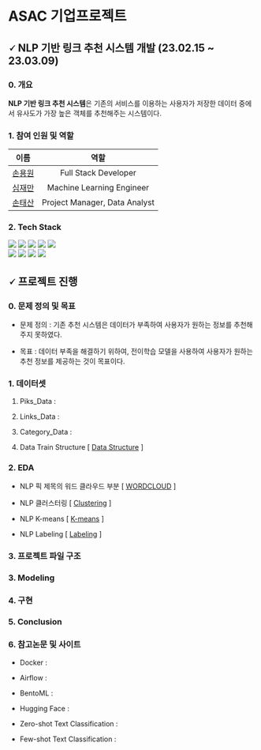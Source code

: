 # ASAC 기업프로젝트

## 🗸 NLP 기반 링크 추천 시스템 개발 (23.02.15 ~ 23.03.09)

### 0. 개요 
**NLP 기반 링크 추천 시스템**은 기존의 서비스를 이용하는 사용자가 저장한 데이터 중에서 유사도가 가장 높은 객체를 추천해주는 시스템이다.

### 1. 참여 인원 및 역할 
|                이름                           |                  역할                  |
| :--------------------------------------------:| :------------------------------------: |
|  [손용원](https://github.com/ywonson)         |          Full Stack Developer          |
|  [심재만](https://github.com/shimjaeman)      |        Machine Learning Engineer       |
|  [손태산](https://github.com/steadyfox2)      |      Project Manager, Data Analyst     |

### 2. Tech Stack
<div align=left> 
 <img src="https://img.shields.io/badge/python-3776AB?style=for-the-badge&logo=python&logoColor=white"> 
 <img src="https://img.shields.io/badge/github-181717?style=for-the-badge&logo=github&logoColor=white">
 <img src="https://img.shields.io/badge/Docker-2496ED?style=for-the-badge&logo=docker&logoColor=white">
 <img src="https://img.shields.io/badge/Next.js-000000?style=for-the-badge&logo=Next.js&logoColor=white">
 <img src="https://img.shields.io/badge/PyTorch-EE4C2C?style=for-the-badge&logo=PyTorch&logoColor=white"><br/>
 <img src="https://img.shields.io/badge/Slack-000000?style=for-the-badge&logo=Slack&logoColor=white">
 <img src="https://img.shields.io/badge/Airflow-017CEE?style=for-the-badge&logo=Airflow&logoColor=white"> 
 <img src="https://img.shields.io/badge/BentoML-FF61F6?style=for-the-badge&logo=BentoML&logoColor=white">
 <img src="https://img.shields.io/badge/Hugging_Face-ECD53F?style=for-the-badge&logo=HuggingFace&logoColor=white">

## 🗸 프로젝트 진행

### 0. 문제 정의 및 목표
  - 문제 정의 : 기존 추천 시스템은 데이터가 부족하여 사용자가 원하는 정보를 추천해주지 못하였다. 

  - 목표 : 데이터 부족을 해결하기 위하여, 전이학습 모델을 사용하여 사용자가 원하는 추천 정보를 제공하는 것이 목표이다.
 
### 1. 데이터셋
  1. Piks_Data : 
  
  2. Links_Data : 
  
  3. Category_Data : 
  
  4. Data Train Structure [ [Data Structure](https://user-images.githubusercontent.com/95950967/225327933-f4673f86-dac2-4c72-b5fb-d00925a06461.png) ]

### 2. EDA
  - NLP 픽 제목의 워드 클라우드 부분 [ [WORDCLOUD](https://github.com/shimjaeman/NLP-based_Recommendation_System/issues/3#issue-1625549103) ]
 
  - NLP 클러스터링  [ [Clustering](https://github.com/shimjaeman/NLP-based_Recommendation_System/issues/5) ]

  - NLP K-means [ [K-means](https://github.com/shimjaeman/NLP-based_Recommendation_System/issues/6) ]
  
  - NLP Labeling [ [Labeling](https://github.com/shimjaeman/NLP-based_Recommendation_System/issues/7) ]
 
 
### 3. 프로젝트 파일 구조

### 3. Modeling

### 4. 구현

### 5. Conclusion

### 6. 참고논문 및 사이트
  * Docker :
  
  * Airflow :
  
  * BentoML :
  
  * Hugging Face :
  
  * Zero-shot Text Classification :
  
  * Few-shot Text Classification :
